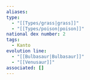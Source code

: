 ```yaml
---
aliases: 
type:
  - "[[Types/grass|grass]]"
  - "[[Types/poison|poison]]"
national dex number: 2
tags:
  - Kanto
evolution line:
  - "[[Bulbasaur|Bulbasaur]]"
  - "[[Venusaur]]"
associated: []
---
```

